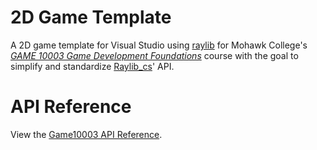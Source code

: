 # 2D Game Template

A 2D game template for Visual Studio using [raylib](https://www.raylib.com/) for Mohawk College's <ins>*GAME 10003 Game Development Foundations*</ins> course with the goal to simplify and standardize [Raylib_cs](https://github.com/chrisdill/raylib-cs)' API.

# API Reference

View the [Game10003 API Reference](./api/Game10003.yml).

